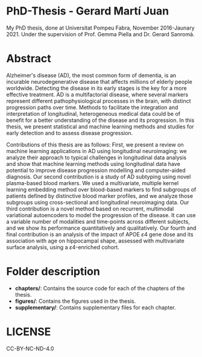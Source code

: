 # PhD-Thesis - Gerard Martí Juan
My PhD thesis, done at Universitat Pompeu Fabra, November 2016-Jaunary 2021.
Under the supervision of Prof. Gemma Piella and Dr. Gerard Sanromà.

# Abstract
Alzheimer's disease (AD), the most common form of dementia, is an incurable neurodegenerative disease that affects millions of elderly people worldwide. Detecting the disease in its early stages is the key for a more effective treatment. AD is a multifactorial disease, where several markers represent different pathophysiological processes in the brain, with distinct progression paths over time. Methods to facilitate the integration and interpretation of longitudinal, heterogeneous medical data could be of benefit for a better understanding of the disease and its progression. In this thesis, we present statistical and machine learning methods and studies for early detection and to assess disease progression. 

Contributions of this thesis are as follows: First, we present a review on machine learning applications in AD using longitudinal neuroimaging: we analyze their approach to typical challenges in longitudinal data analysis and show that machine learning methods using longitudinal data have potential to improve disease progression modelling and computer-aided diagnosis. Our second contribution is a study of AD subtyping using novel plasma-based blood markers. We used a multivariate, multiple kernel learning embedding method over blood-based markers to find subgroups of patients defined by distinctive blood marker profiles, and we analyze those subgroups using cross-sectional and longitudinal neuroimaging data. Our third contribution is a novel method based on recurrent, multimodal variational autoencoders to model the progression of the disease. It can use a variable number of modalities and time-points across different subjects, and we show its performance quantitatively and qualitatively. Our fourth and final contribution is an analysis of the impact of APOE $\varepsilon4$ gene dose and its association with age on hippocampal shape, assessed with multivariate surface analysis, using a $\varepsilon4$-enriched cohort.


# Folder description
* **chapters/**: Contains the source code for each of the chapters of the thesis.
* **figures/**: Contains the figures used in the thesis.
* **supplementary/**: Contains supplementary files for each chapter.

# LICENSE
CC-BY-NC-ND-4.0
